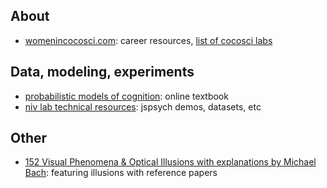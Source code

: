 
## About 
* [womenincocosci.com](https://womenincocosci.com/index.html): career resources, [list of cocosci labs](https://womenincocosci.com/cocosci.html)

## Data, modeling, experiments
* [probabilistic models of cognition](https://probmods.org/): online textbook
* [niv lab technical resources](https://nivlab.github.io/): jspsych demos, datasets, etc

## Other 
* [152 Visual Phenomena & Optical Illusions with explanations by Michael Bach](https://michaelbach.de/ot/): featuring illusions with reference papers


